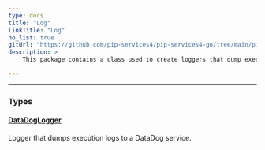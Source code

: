 ```yaml
---
type: docs
title: "Log"
linkTitle: "Log"
no_list: true
gitUrl: "https://github.com/pip-services4/pip-services4-go/tree/main/pip-services4-datadog-go"
description: >
    This package contains a class used to create loggers that dump execution logs to a DataDog service.

---
```

---


<div class="module-body"> 

### Types

#### [DataDogLogger](datadog_logger)
Logger that dumps execution logs to a DataDog service.


</div>

